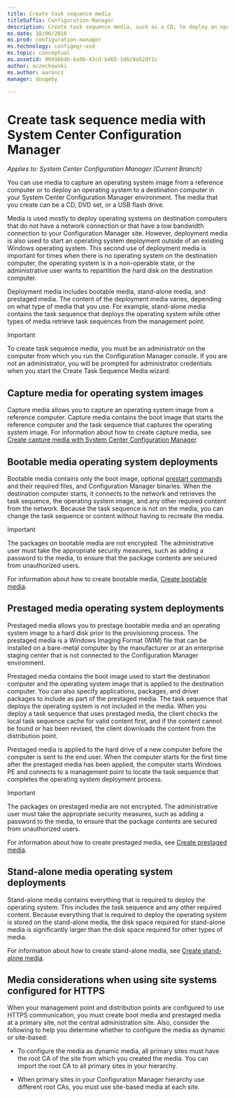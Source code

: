 ```yaml
---
title: Create task sequence media
titleSuffix: Configuration Manager
description: Create task sequence media, such as a CD, to deploy an operating system to a destination computer in your Configuration Manager environment.
ms.date: 10/06/2016
ms.prod: configuration-manager
ms.technology: configmgr-osd
ms.topic: conceptual
ms.assetid: 90498b4b-6a9b-43cd-b465-1d6c9a52df1c
author: aczechowski
ms.author: aaroncz
manager: dougeby

---
```

# Create task sequence media with System Center Configuration Manager

*Applies to: System Center Configuration Manager (Current Branch)*

You can use media to capture an operating system image from a reference computer or to deploy an operating system to a destination computer in your System Center Configuration Manager environment. The media that you create can be a CD, DVD set, or a USB flash drive.  

 Media is used mostly to deploy operating systems on destination computers that do not have a network connection or that have a low bandwidth connection to your Configuration Manager site. However, deployment media is also used to start an operating system deployment outside of an existing Windows operating system. This second use of deployment media is important for times when there is no operating system on the destination computer, the operating system is in a non-operable state, or the administrative user wants to repartition the hard disk on the destination computer.  

 Deployment media includes bootable media, stand-alone media, and prestaged media. The content of the deployment media varies, depending on what type of media that you use. For example, stand-alone media contains the task sequence that deploys the operating system while other types of media retrieve task sequences from the management point.  

> [!IMPORTANT]  
>  To create task sequence media, you must be an administrator on the computer from which you run  the Configuration Manager console. If you are not an administrator, you will be prompted for administrator  credentials  when you start the Create Task Sequence Media wizard.  

##  <a name="BKMK_PlanCaptureMedia"></a> Capture media for operating system images  
 Capture media allows you to capture an operating system image from a reference computer. Capture media contains the boot image that starts the reference computer and the task sequence that captures the operating system image. For information about how to create capture media, see [Create capture media with System Center Configuration Manager](create-capture-media.md).  

##  <a name="BKMK_PlanBootableMedia"></a> Bootable media operating system deployments  
 Bootable media contains only the boot image, optional [prestart commands](../understand/prestart-commands-for-task-sequence-media.md) and their required files, and Configuration Manager binaries. When the destination computer starts, it connects to the network and retrieves the task sequence, the operating system image, and any other required content from the network. Because the task sequence is not on the media, you can change the task sequence or content without having to recreate the media.  

> [!IMPORTANT]  
>  The packages on bootable media are not encrypted. The administrative user must take the appropriate security measures, such as adding a password to the media, to ensure that the package contents are secured from unauthorized users.  

 For information about how to create bootable media, [Create bootable media](create-bootable-media.md).  

##  <a name="BKMK_PlanPrestagedMedia"></a> Prestaged media operating system deployments  
 Prestaged media allows you to prestage bootable media and an operating system image to a hard disk prior to the provisioning process. The prestaged media is a Windows Imaging Format (WIM) file that can be installed on a bare-metal computer by the manufacturer or at an enterprise staging center that is not connected to the Configuration Manager environment.  

 Prestaged media contains the boot image used to start the destination computer and the operating system image that is applied to the destination computer. You can also specify applications, packages, and driver packages to include as part of the prestaged media. The task sequence that deploys the operating system is not included in the media. When you deploy a task sequence that uses prestaged media, the client checks the local task sequence cache for valid content first, and if the content cannot be found or has been revised, the client downloads the content from the distribution point.  

 Prestaged media is applied to the hard drive of a new computer before the computer is sent to the end user. When the computer starts for the first time after the prestaged media has been applied, the computer starts Windows PE and connects to a management point to locate the task sequence that completes the operating system deployment process.  

> [!IMPORTANT]  
>  The packages on prestaged media are not encrypted. The administrative user must take the appropriate security measures, such as adding a password to the media, to ensure that the package contents are secured from unauthorized users.  

 For information about how to create prestaged media, see [Create prestaged media](create-prestaged-media.md).  

##  <a name="BKMK_PlanStandaloneMedia"></a> Stand-alone media operating system deployments  
 Stand-alone media contains everything that is required to deploy the operating system. This includes the task sequence and any other required content. Because everything that is required to deploy the operating system is stored on the stand-alone media, the disk space required for stand-alone media is significantly larger than the disk space required for other types of media.  

 For information about how to create stand-alone media, see [Create stand-alone media](create-stand-alone-media.md).  

## Media considerations when using site systems configured for HTTPS  
 When your management point and distribution points are configured to use HTTPS communication, you must create boot media and prestaged media at a primary site, not the central administration site. Also, consider the following to help you determine whether to configure the media as dynamic or site-based:  

-   To configure the media as dynamic media, all primary sites must have the root CA of the site from which you created the media. You can import the root CA to all primary sites in your hierarchy.  

-   When primary sites in your Configuration Manager hierarchy use different root CAs, you must use site-based media at each site.  

